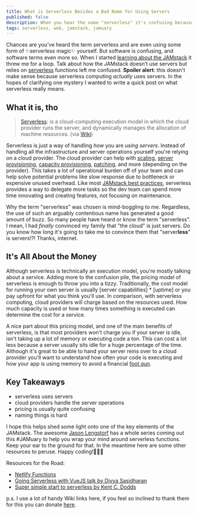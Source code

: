 ```yaml
---
title: What is Serverless Besides a Bad Name for Using Servers
published: false
description: When you hear the name "serverless" it's confusing because it is the opposite of what it means. This post will help you become confused less about serverless.
tags: serverless, web, jamstack, jamuary
---
```


Chances are you've heard the term serverless and are even using some form of ✨serverless magic✨ yourself. But software is confusing, and software terms even more so. When I started [learning about the JAMstack](https://www.netlify.com/blog/2019/10/30/whats-angular-in-the-jamstack-it-sounds-delicious/) it threw me for a loop. Talk about how the JAMstack doesn’t use servers but relies on [serverless](https://en.wikipedia.org/wiki/Serverless_computing) functions left me confused. **Spoiler alert**: this doesn't make sense because serverless computing _actually_ uses servers. In the hopes of clarifying one mystery I wanted to write a quick post on what serverless really means.

## What it is, tho

> [Serverless](https://en.wikipedia.org/wiki/Serverless_computing): is a cloud-computing execution model in which the cloud provider runs the server, and dynamically manages the allocation of machine resources. (via [Wiki](https://en.wikipedia.org/wiki/Serverless_computing))

Serverless is just a way of handling _how_ you are _using servers_. Instead of handling all the infrastructure and server operations yourself you're relying on a cloud provider. The cloud provider can help with [scaling](https://www.ibm.com/blogs/cloud-computing/2014/04/09/explain-vertical-horizontal-scaling-cloud/), [server provisioning](<https://en.wikipedia.org/wiki/Provisioning_(telecommunications)#Server_provisioning>), [capacity provisioning](https://en.wikipedia.org/wiki/Capacity_management), [patching](<https://en.wikipedia.org/wiki/Patch_(computing)>), and more (depending on the provider). This takes a lot of operational burden off of your team and can help solve potential problems like slow response due to bottleneck or expensive unused overhead. Like most [JAMstack best practices](https://jamstack.org/best-practices/), serverless provides a way to delegate more tasks so the dev team can spend more time innovating and creating features, not focusing on maintenance.

Why the term "serverless" was chosen is mind-boggling to me. Regardless, the use of such an arguably contentious name has generated a good amount of buzz. So many people have heard or know the term "serverless". I mean, I had _finally_ convinced my family that "the cloud" is just servers. Do you know how long it's going to take me to convince them that "server**less**" is servers!?! Thanks, internet.

## It's All About the Money

Although serverless is technically an execution model, you're mostly talking about a service. Adding more to the confusion pile, the pricing model of serverless is enough to throw you into a tizzy. Traditionally, the cost model for running your own server is usually [server capabilities] \* [uptime] or you pay upfront for what you think you'll use. In comparison, with serverless computing, cloud providers will charge based on the resources used. How much capacity is used or how many times something is executed can determine the cost for a service.

A nice part about this pricing model, and one of the main benefits of serverless, is that most providers won't charge you if your server is idle, isn't taking up a lot of memory or executing code a ton. This can cost a lot less because a server usually sits idle for a huge percentage of the time. Although it's great to be able to hand your server reins over to a cloud provider you'll want to understand how often your code is executing and how your app is using memory to avoid a financial [foot gun](https://en.wiktionary.org/wiki/footgun).

## Key Takeaways

- serverless uses servers
- cloud providers handle the server operations
- pricing is usually quite confusing
- naming things is hard

I hope this helps shed some light onto one of the key elements of the JAMstack. The awesome [Jason Lengstorf](https://twitter.com/jlengstorf) has a whole series coming out this #JAMuary to help you wrap your mind around serverless functions. Keep your ear to the ground for that. In the meantime here are some other resources to peruse. Happy coding!👩🏻‍💻

Resources for the Road:

- [Netlify Functions](https://www.netlify.com/products/functions/)
- [Going Serverless with VueJS talk by Divya Sasidharan](https://www.youtube.com/watch?v=Mu9zKpGhX1Y)
- [Super simple start to serverless by Kent C. Dodds](https://kentcdodds.com/blog/super-simple-start-to-serverless)

p.s. I use a lot of handy Wiki links here, if you feel so inclined to thank them for this you can donate [here](https://wikimediafoundation.org/support/).
